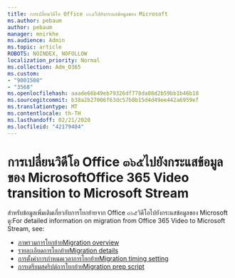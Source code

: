 ```yaml
---
title: การเปลี่ยนวิดีโอ Office ๓๖๕ไปยังกระแสข้อมูลของ Microsoft
ms.author: pebaum
author: pebaum
manager: mnirkhe
ms.audience: Admin
ms.topic: article
ROBOTS: NOINDEX, NOFOLLOW
localization_priority: Normal
ms.collection: Adm_O365
ms.custom:
- "9001508"
- "3568"
ms.openlocfilehash: aaade66b49eb79326df778da08d2b59bb1b46b18
ms.sourcegitcommit: b38a2b27006f63dc57b8b15d4d49ee442a6959ef
ms.translationtype: MT
ms.contentlocale: th-TH
ms.lasthandoff: 02/21/2020
ms.locfileid: "42179404"
---
```

# <a name="office-365-video-transition-to-microsoft-stream"></a><span data-ttu-id="104e6-102">การเปลี่ยนวิดีโอ Office ๓๖๕ไปยังกระแสข้อมูลของ Microsoft</span><span class="sxs-lookup"><span data-stu-id="104e6-102">Office 365 Video transition to Microsoft Stream</span></span>

<span data-ttu-id="104e6-103">สำหรับข้อมูลเพิ่มเติมเกี่ยวกับการโยกย้ายจาก Office ๓๖๕วิดีโอไปยังกระแสข้อมูลของ Microsoft ดู:</span><span class="sxs-lookup"><span data-stu-id="104e6-103">For detailed information on migration from Office 365 Video to Microsoft Stream, see:</span></span>

- [<span data-ttu-id="104e6-104">ภาพรวมการโยกย้าย</span><span class="sxs-lookup"><span data-stu-id="104e6-104">Migration overview</span></span>](https://docs.microsoft.com/en-us/stream/migrate-from-office-365)
- [<span data-ttu-id="104e6-105">รายละเอียดการโยกย้าย</span><span class="sxs-lookup"><span data-stu-id="104e6-105">Migration details</span></span>](https://docs.microsoft.com/en-us/stream/migration-experience)
- [<span data-ttu-id="104e6-106">การตั้งค่าการกำหนดเวลาการโยกย้าย</span><span class="sxs-lookup"><span data-stu-id="104e6-106">Migration timing setting</span></span>](https://docs.microsoft.com/en-us/stream/migration-o365video-timing-setting)
- [<span data-ttu-id="104e6-107">การเตรียมสคริปต์การโยกย้าย</span><span class="sxs-lookup"><span data-stu-id="104e6-107">Migration prep script</span></span>](https://docs.microsoft.com/en-us/stream/migration-o365video-prep)
